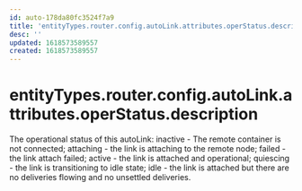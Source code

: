 ```yaml
---
id: auto-178da80fc3524f7a9
title: 'entityTypes.router.config.autoLink.attributes.operStatus.description'
desc: ''
updated: 1618573589557
created: 1618573589557
---
```

# entityTypes.router.config.autoLink.attributes.operStatus.description

The operational status of this autoLink: inactive - The remote container is not connected; attaching - the link is attaching to the remote node; failed - the link attach failed; active - the link is attached and operational; quiescing - the link is transitioning to idle state; idle - the link is attached but there are no deliveries flowing and no unsettled deliveries.